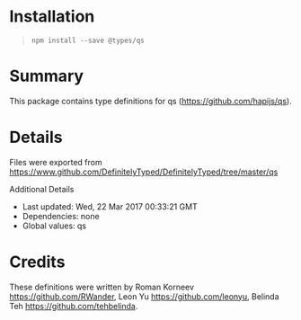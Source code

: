 # Installation
> `npm install --save @types/qs`

# Summary
This package contains type definitions for qs (https://github.com/hapijs/qs).

# Details
Files were exported from https://www.github.com/DefinitelyTyped/DefinitelyTyped/tree/master/qs

Additional Details
 * Last updated: Wed, 22 Mar 2017 00:33:21 GMT
 * Dependencies: none
 * Global values: qs

# Credits
These definitions were written by Roman Korneev <https://github.com/RWander>, Leon Yu <https://github.com/leonyu>, Belinda Teh <https://github.com/tehbelinda>.
